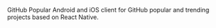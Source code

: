 GitHub Popular
Android and iOS client for GitHub popular and trending projects based on React Native.
